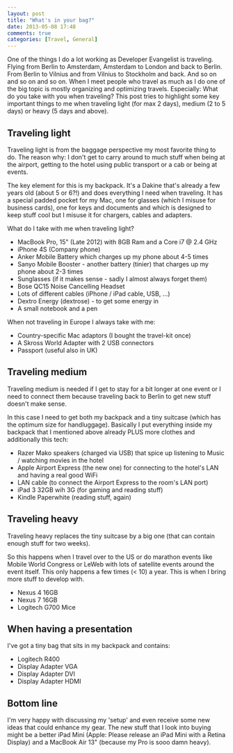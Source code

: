 ```yaml
---
layout: post
title: "What's in your bag?"
date: 2013-05-08 17:48
comments: true
categories: [Travel, General] 
---
```

One of the things I do a lot working as Developer Evangelist is traveling. Flying from Berlin to Amsterdam, Amsterdam to London and back to Berlin. From Berlin to Vilnius and from Vilnius to Stockholm and back. And so on and so on and so on. When I meet people who travel as much as I do one of the big topic is mostly organizing and optimizing travels. Especially: What do you take with you when traveling? This post tries to highlight some key important things to me when traveling light (for max 2 days), medium (2 to 5 days) or heavy (5 days and above).

Traveling light
---
Traveling light is from the baggage perspective my most favorite thing to do. The reason why: I don't get to carry around to much stuff when being at the airport, getting to the hotel using public transport or a cab or being at events.

The key element for this is my backpack. It's a Dakine that's already a few years old (about 5 or 6?!) and does everything I need when traveling. It has a special padded pocket for my Mac, one for glasses (which I misuse for business cards), one for keys and documents and which is designed to keep stuff cool but I misuse it for chargers, cables and adapters.

What do I take with me when traveling light?

- MacBook Pro, 15" (Late 2012) with 8GB Ram and a Core i7 @ 2.4 GHz
- iPhone 4S (Company phone)
- Anker Mobile Battery which charges up my phone about 4-5 times
- Sanyo Mobile Booster - another battery (tinier) that charges up my phone about 2-3 times
- Sunglasses (if it makes sense - sadly I almost always forget them)
- Bose QC15 Noise Cancelling Headset
- Lots of different cables (iPhone / iPad cable, USB, ...)
- Dextro Energy (dextrose) - to get some energy in
- A small notebook and a pen

When not traveling in Europe I always take with me:
- Country-specific Mac adaptors (I bought the travel-kit once)
- A Skross World Adapter with 2 USB connectors
- Passport (useful also in UK)

Traveling medium
---
Traveling medium is needed if I get to stay for a bit longer at one event or I need to connect them because traveling back to Berlin to get new stuff doesn't make sense.

In this case I need to get both my backpack and a tiny suitcase (which has the optimum size for handluggage). Basically I put everything inside my backpack that I mentioned above already PLUS more clothes and additionally this tech:

- Razer Mako speakers (charged via USB) that spice up listening to Music / watching movies in the hotel
- Apple Airport Express (the new one) for connecting to the hotel's LAN and having a real good WiFi
- LAN cable (to connect the Airport Express to the room's LAN port)
- iPad 3 32GB wih 3G (for gaming and reading stuff)
- Kindle Paperwhite (reading stuff, again)

Traveling heavy
---
Traveling heavy replaces the tiny suitcase by a big one (that can contain enough stuff for two weeks).

So this happens when I travel over to the US or do marathon events like Mobile World Congress or LeWeb with lots of satellite events around the event itself. This only happens a few times (< 10) a year. This is when I bring more stuff to develop with.

- Nexus 4 16GB
- Nexus 7 16GB
- Logitech G700 Mice

When having a presentation
---
I've got a tiny bag that sits in my backpack and contains:

- Logitech R400
- Display Adapter VGA
- Display Adapter DVI
- Display Adapter HDMI

Bottom line
---
I'm very happy with discussing my 'setup' and even receive some new ideas that could enhance my gear. The new stuff that I look into buying might be a better iPad Mini (Apple: Please release an iPad Mini with a Retina Display) and a MacBook Air 13" (because my Pro is sooo damn heavy).
